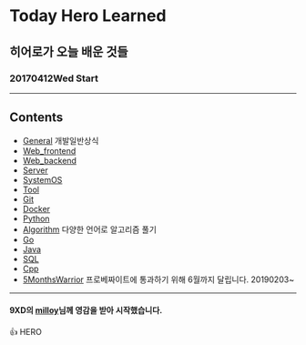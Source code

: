 # Today Hero Learned
## 히어로가 오늘 배운 것들
### 20170412Wed Start


<hr/>

## Contents

- [General](#General) 개발일반상식
- [Web_frontend](#Web_frontend)
- [Web_backend](#Web_backend)
- [Server](#Server)
- [SystemOS](#SystemOS)
- [Tool](#Tool)
- [Git](#Git)
- [Docker](#Docker)
- [Python](#Python)
- [Algorithm](#Algorithm) 다양한 언어로 알고리즘 풀기
- [Go](#Go)
- [Java](#Java)
- [SQL](#SQL)
- [Cpp](#Cpp)
- [5MonthsWarrior](#5MonthsWarrior) 프로베짜이트에 통과하기 위해 6월까지 달립니다. 20190203~
<hr/>

#### 9XD의 [milloy](https://github.com/milooy/TIL)님께 영감을 받아 시작했습니다.


:+1:  HERO
  
